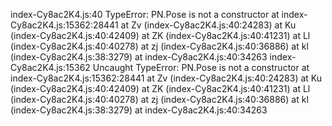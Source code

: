 index-Cy8ac2K4.js:40 
 TypeError: PN.Pose is not a constructor
    at index-Cy8ac2K4.js:15362:28441
    at Zv (index-Cy8ac2K4.js:40:24283)
    at Ku (index-Cy8ac2K4.js:40:42409)
    at ZK (index-Cy8ac2K4.js:40:41231)
    at Ll (index-Cy8ac2K4.js:40:40278)
    at zj (index-Cy8ac2K4.js:40:36886)
    at kl (index-Cy8ac2K4.js:38:3279)
    at index-Cy8ac2K4.js:40:34263
index-Cy8ac2K4.js:15362 
 Uncaught TypeError: PN.Pose is not a constructor
    at index-Cy8ac2K4.js:15362:28441
    at Zv (index-Cy8ac2K4.js:40:24283)
    at Ku (index-Cy8ac2K4.js:40:42409)
    at ZK (index-Cy8ac2K4.js:40:41231)
    at Ll (index-Cy8ac2K4.js:40:40278)
    at zj (index-Cy8ac2K4.js:40:36886)
    at kl (index-Cy8ac2K4.js:38:3279)
    at index-Cy8ac2K4.js:40:34263